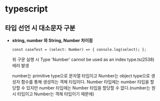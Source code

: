 # typescript

## 타입 선언 시 대소문자 구분

- **string, number 와 String, Number 차이점**

  ```html
  const caseTest = (select: Number) => { console.log(select); };
  ```

  위 구문 실행 시
  Type 'Number' cannot be used as an index type.ts(2538)
  에러 발생

  number는 primitive type으로 문자열 타입이고 Number는 object type으로 생성자 함수를 통해 생성하는 객체 타입이다.
  Number 타입에는 number 타입을 할당할 수 있지만 number 타입에는 Number 타입을 할당할 수 없다.(number는 원시 타입이고 Number는 객체 타입이기 때문에)

